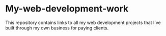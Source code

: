 # My-web-development-work
This repository contains links to all my web development projects that I’ve built through my own business for paying clients.
